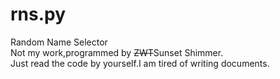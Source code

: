 # rns.py
Random Name Selector  
Not my work,programmed by ~~ZWT~~Sunset Shimmer.  
Just read the code by yourself.I am tired of writing documents.
